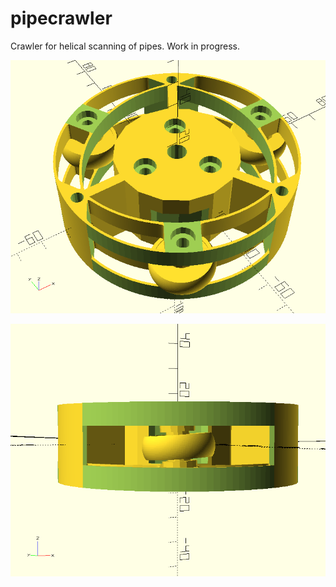 # pipecrawler
Crawler for helical scanning of pipes. Work in progress.

![image description](crawler1.png)

![image description](crawler2.png)
